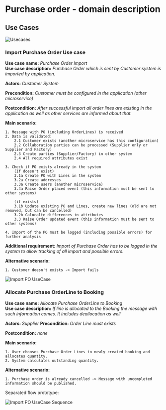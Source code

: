 # Purchase order - domain description

## Use Cases

![Usecases](http://www.plantuml.com/plantuml/proxy?cache=no&src=https://raw.githubusercontent.com/karbonfw/purchaseorderdoc/master/diagrams/usecases.puml)

### Import Purchase Order Use case

**Use case name:** *Purchase Order Import*  
**Use case description:** *Purchase Order which is sent by Customer system is imported by application.*

**Actors:** *Customer System*  

**Precondition:** *Customer must be configured in the application (other microservice)*

**Postcondition:** *After successful import all order lines are existing in the application as well as other services are informed about that.*


**Main scenario:**

	1. Message with PO (including OrderLines) is received
	2. Data is validated:
		2.1 Customer exists (another microservice has this configuration)
		2.2 Collaboration parties can be processed (Supplier only or Supplier and Factory)
		2.3 Create parties (Supplier/Factory) in other system
		2.4 All required attributes exist
		
	3. Check if PO exists already in the system
		(If doesn't exist)
		3.1a Create PO with Lines in the system
		3.2a Create addresses
		3.3a Create users (another microservice)
		3.4a Raise Order placed event (this information must be sent to other systems)
		
		(if exists)
		3.1b Update existing PO and Lines, create new lines (old are not removed, but can be cancelled)
		3.2b Calucalte differences in attributes
		3.3 Raise Order updated event (this information must be sent to other systems)
			
	4. Import of the PO must be logged (including possible errors) for further analysis
	

**Additional requirement:**
*Import of Purchase Order has to be logged in the system to allow tracking of all import and possible errors.*


**Alternative scenario:**

	1. Customer doesn't exists -> Import fails

![Import PO UseCase](http://www.plantuml.com/plantuml/proxy?cache=no&src=https://raw.githubusercontent.com/karbonfw/purchaseorderdoc/master/diagrams/importPO_UseCase.puml)

### Allocate Purchase OrderLine to Booking
**Use case name:** *Allocate Purchase OrderLine to Booking*  
**Use case description:** *If line is allocated to the Booking the message with such information comes. It includes deallocation as well*

**Actors:** *Supplier*
**Precondition:** *Order Line must exists*

**Postcondition:** *none*


**Main scenario:**  

	1. User chooses Purchase Order Lines to newly created booking and allocates quantity.
	2. System calculates outstanding quantity.


**Alternative scenario:**

	1. Purchase order is already cancelled -> Message with uncompleted information should be published.
	
	
	
Separated flow prototype:
    
![Import PO UseCase Sequence](http://www.plantuml.com/plantuml/proxy?cache=no&src=https://raw.githubusercontent.com/karbonfw/purchaseorderdoc/master/diagrams/importPO_separated_sequence.puml)
